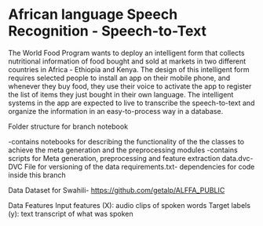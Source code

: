 # African language Speech Recognition - Speech-to-Text

The World Food Program wants to deploy an intelligent form that collects nutritional information of food bought and sold at markets in two different countries in Africa - Ethiopia and Kenya. The design of this intelligent form requires selected people to install an app on their mobile phone, and whenever they buy food, they use their voice to activate the app to register the list of items they just bought in their own language. The intelligent systems in the app are expected to live to transcribe the speech-to-text and organize the information in an easy-to-process way in a database.

Folder structure for branch notebook

-contains notebooks for describing the functionality of the the classes to achieve the meta generation and the preprocessing modules
-contains scripts for Meta generation, preprocessing and feature extraction
data.dvc- DVC File for versioning of the data
requirements.txt- dependencies for code inside this branch


Data
Dataset for Swahili- https://github.com/getalp/ALFFA_PUBLIC

Data Features
Input features (X): audio clips of spoken words Target labels (y): text transcript of what was spoken
